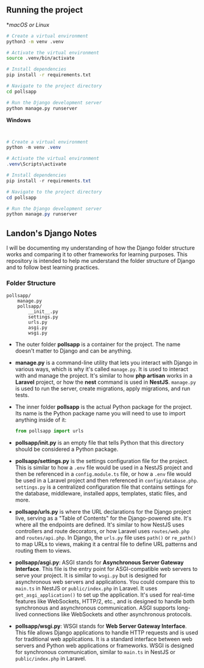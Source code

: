 ## Running the project

**macOS or Linux*
```bash
# Create a virtual environment
python3 -m venv .venv

# Activate the virtual environment
source .venv/bin/activate

# Install dependencies
pip install -r requirements.txt

# Navigate to the project directory
cd pollsapp

# Run the Django development server
python manage.py runserver
```
**Windows**

```powershell


# Create a virtual environment
python -m venv .venv

# Activate the virtual environment
.venv\Scripts\activate

# Install dependencies
pip install -r requirements.txt

# Navigate to the project directory
cd pollsapp

# Run the Django development server
python manage.py runserver


```


## Landon's Django Notes

I will be documenting my understanding of how the Django folder structure works and comparing it to other frameworks for learning purposes. This repository is intended to help me understand the folder structure of Django and to follow best learning practices.

### Folder Structure

```
pollsapp/
    manage.py
    pollsapp/
        __init__.py
        settings.py
        urls.py
        asgi.py
        wsgi.py
```

- The outer folder **pollsapp** is a container for the project. The name doesn't matter to Django and can be anything.

- **manage.py** is a command-line utility that lets you interact with Django in various ways, which is why it's called `manage.py`. It is used to interact with and manage the project. It's similar to how **php artisan** works in a **Laravel** project, or how the **nest** command is used in **NestJS**. `manage.py` is used to run the server, create migrations, apply migrations, and run tests.

- The inner folder **pollsapp** is the actual Python package for the project. Its name is the Python package name you will need to use to import anything inside of it:
    ```python
    from pollsapp import urls
    ```

- **pollsapp/__init__.py** is an empty file that tells Python that this directory should be considered a Python package.

- **pollsapp/settings.py** is the settings configuration file for the project. This is similar to how a `.env` file would be used in a NestJS project and then be referenced in a `config.module.ts` file, or how a `.env` file would be used in a Laravel project and then referenced in `config/database.php`. `settings.py` is a centralized configuration file that contains settings for the database, middleware, installed apps, templates, static files, and more.

- **pollsapp/urls.py** is where the URL declarations for the Django project live, serving as a "Table of Contents" for the Django-powered site. It's where all the endpoints are defined. It's similar to how NestJS uses controllers and route decorators, or how Laravel uses `routes/web.php` and `routes/api.php`. In Django, the `urls.py` file uses `path()` or `re_path()` to map URLs to views, making it a central file to define URL patterns and routing them to views.

- **pollsapp/asgi.py**: ASGI stands for **Asynchronous Server Gateway Interface**. This file is the entry point for ASGI-compatible web servers to serve your project. It is similar to `wsgi.py` but is designed for asynchronous web servers and applications. You could compare this to `main.ts` in NestJS or `public/index.php` in Laravel. It uses `get_asgi_application()` to set up the application. It's used for real-time features like WebSockets, HTTP/2, etc., and is designed to handle both synchronous and asynchronous communication. ASGI supports long-lived connections like WebSockets and other asynchronous protocols.

- **pollsapp/wsgi.py**: WSGI stands for **Web Server Gateway Interface**. This file allows Django applications to handle HTTP requests and is used for traditional web applications. It is a standard interface between web servers and Python web applications or frameworks. WSGI is designed for synchronous communication, similar to `main.ts` in NestJS or `public/index.php` in Laravel.



